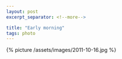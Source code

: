 ```yaml
---
layout: post
excerpt_separator: <!--more-->

title: "Early morning"
tags: photo
---
```


{% picture /assets/images/2011-10-16.jpg %}
<!--more-->